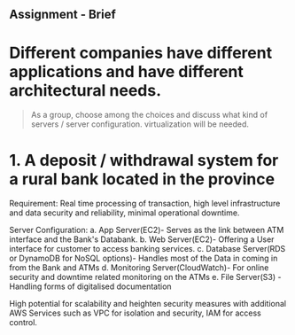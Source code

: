 ## Assignment - Brief

# Different companies have different applications and have different architectural needs.   
> As a group, choose among the choices and discuss what kind of servers / server configuration.  virtualization will be needed.

#  1. A deposit / withdrawal system for a rural bank located in the province
Requirement:    Real time processing of transaction, high level infrastructure and data security and reliability, minimal operational downtime.

Server Configuration:
    a. App Server(EC2)- Serves as the link between ATM interface and the Bank's Databank.
    b. Web Server(EC2)- Offering a User interface for customer to access banking services.
    c. Database Server(RDS or DynamoDB for NoSQL options)- Handles most of the Data in coming in from the Bank and ATMs
    d. Monitoring Server(CloudWatch)- For online security and downtime related monitoring on the ATMs
    e. File Server(S3) - Handling forms of digitalised documentation

High potential for scalability and heighten security measures with additional AWS Services such as VPC for isolation and security, IAM for access control.

